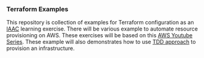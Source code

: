 ### Terraform Examples

This repository is collection of examples for Terraform configuration as an [IAAC](https://en.wikipedia.org/wiki/Infrastructure_as_code) learning exercise. There will be various example to automate resource provisioning on AWS. These exercises will be based on this [AWS Youtube Series](https://www.youtube.com/watch?v=bO25vbkoJlA&list=PL7iMyoQPMtAN4xl6oWzafqJebfay7K8KP). These example will also demonstrates how to use [TDD approach](https://www.hashicorp.com/resources/test-driven-development-tdd-for-infrastructure) to provision an infrastructure.
